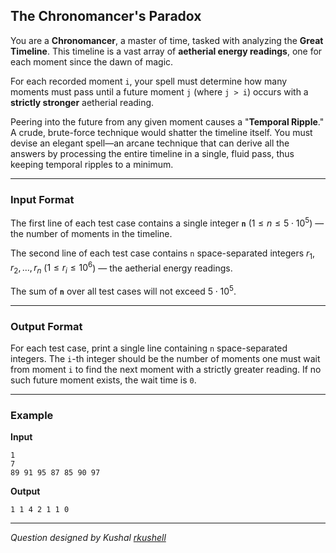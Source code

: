 ## The Chronomancer's Paradox

You are a **Chronomancer**, a master of time, tasked with analyzing the **Great Timeline**. This timeline is a vast array of **aetherial energy readings**, one for each moment since the dawn of magic.

For each recorded moment `i`, your spell must determine how many moments must pass until a future moment `j` (where `j > i`) occurs with a **strictly stronger** aetherial reading.

Peering into the future from any given moment causes a "**Temporal Ripple**." A crude, brute-force technique would shatter the timeline itself. You must devise an elegant spell—an arcane technique that can derive all the answers by processing the entire timeline in a single, fluid pass, thus keeping temporal ripples to a minimum.

-----

### Input Format

The first line of each test case contains a single integer **`n`** ($1 \le n \le 5 \cdot 10^5$) — the number of moments in the timeline.

The second line of each test case contains `n` space-separated integers $r_1, r_2, \dots, r_n$ ($1 \le r_i \le 10^6$) — the aetherial energy readings.

The sum of **`n`** over all test cases will not exceed $5 \cdot 10^5$.

-----

### Output Format

For each test case, print a single line containing `n` space-separated integers. The `i`-th integer should be the number of moments one must wait from moment `i` to find the next moment with a strictly greater reading. If no such future moment exists, the wait time is `0`.

-----

### Example

**Input**

```
1
7
89 91 95 87 85 90 97
```

**Output**

```
1 1 4 2 1 1 0
```

-----

*Question designed by Kushal [rkushell](https://github.com/rkushell)*